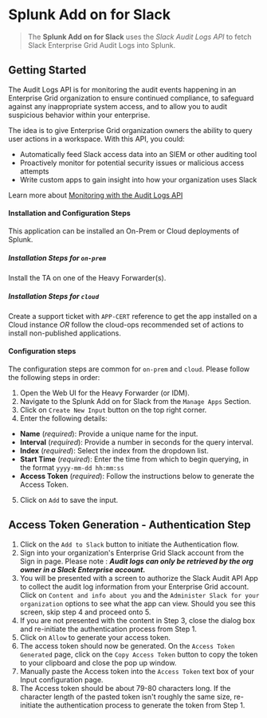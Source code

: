 # Splunk Add on for Slack

> The **Splunk Add on for Slack** uses the _Slack Audit Logs API_ to fetch Slack Enterprise Grid Audit Logs into Splunk.

## Getting Started
The Audit Logs API is for monitoring the audit events happening in an Enterprise Grid organization to ensure continued compliance, to safeguard against any inappropriate system access, and to allow you to audit suspicious behavior within your enterprise.

The idea is to give Enterprise Grid organization owners the ability to query user actions in a workspace. With this API, you could:

* Automatically feed Slack access data into an SIEM or other auditing tool
* Proactively monitor for potential security issues or malicious access attempts
* Write custom apps to gain insight into how your organization uses Slack

Learn more about [Monitoring with the Audit Logs API](https://api.slack.com/enterprise/audit-logs)

#### Installation and Configuration Steps
This application can be installed an On-Prem or Cloud deployments of Splunk.

##### Installation Steps for `on-prem`
Install the TA on one of the Heavy Forwarder(s).

##### Installation Steps for `cloud`
Create a support ticket with `APP-CERT` reference to get the app installed on a Cloud instance *OR* follow the cloud-ops recommended set of actions to install non-published applications.

#### Configuration steps
The configuration steps are common for `on-prem` and `cloud`. Please follow the following steps in order:
1. Open the Web UI for the Heavy Forwarder (or IDM).
2. Navigate to the Splunk Add on for Slack from the `Manage Apps` Section.
3. Click on `Create New Input` button on the top right corner.
4. Enter the following details:
  - **Name** (_required_): Provide a unique name for the input.
  - **Interval** (_required_): Provide a number in seconds for the query interval.
  - **Index** (_required_): Select the index from the dropdown list.
  - **Start Time** (_required_): Enter the time from which to begin querying, in the format `yyyy-mm-dd hh:mm:ss`
  - **Access Token** (_required_): Follow the instructions below to generate the Access Token.
5. Click on `Add` to save the input.

## Access Token Generation - Authentication Step
1. Click on the `Add to Slack` button to initiate the Authentication flow.
2. Sign into your organization's Enterprise Grid Slack account from the Sign in page. Please note : _**Audit logs can only be retrieved by the org owner in a Slack Enterprise account.**_
3. You will be presented with a screen to authorize the Slack Audit API App to collect the audit log information from your Enterprise Grid account. Click on `Content and info about you` and the `Administer Slack for your organization` options to see what the app can view. Should you see this screen, skip step 4 and proceed onto 5.
4. If you are not presented with the content in Step 3, close the dialog box and re-initiate the authentication process from Step 1.
5. Click on `Allow` to generate your access token.
6. The access token should now be generated. On the `Access Token Generated` page, click on the `Copy Access Token` button to copy the token to your clipboard and close the pop up window.
7. Manually paste the Access token into the `Access Token` text box of your Input configuration page. 
8. The Access token should be about 79-80 characters long. If the character length of the pasted token isn't roughly the same size, re-initiate the authentication process to generate the token from Step 1.